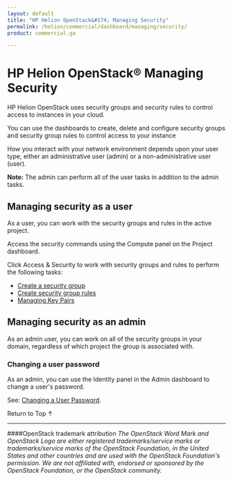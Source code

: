 ```yaml
---
layout: default
title: "HP Helion OpenStack&#174; Managing Security"
permalink: /helion/commercial/dashboard/managing/security/
product: commercial.ga

---
```

<!--UNDER REVISION-->

<script>

function PageRefresh {
onLoad="window.refresh"
}

PageRefresh();

</script>

<!--
<p style="font-size: small;"> <a href="/helion/commercial/ga1/install/">&#9664; PREV</a> | <a href="/helion/commercial/ga1/install-overview/">&#9650; UP</a> | <a href="/helion/commercial/ga1/">NEXT &#9654;</a> 
-->

# HP Helion OpenStack&#174; Managing Security

HP Helion OpenStack uses security groups and security rules to control access to instances in your cloud.

You can use the dashboards to create, delete and configure security groups and security group rules to control access to your instance

How you interact with your network environment depends upon your user type, either an administrative user (admin) or a non-administrative user (user). 

**Note:** The admin can perform all of the user tasks in addition to the admin tasks.

## Managing security as a user ##

As a user, you can work with the security groups and rules in the active project.

Access the security commands using the Compute panel on the Project dashboard. 

Click Access &amp; Security to work with security groups and rules to perform the following tasks:

* [Create a security group](/helion/commercial/dashboard/managing/security/groups/)
* [Create security group rules](/helion/commercial/dashboard/managing/security/groups/)
* [Managing Key Pairs](/helion/commercial/dashboard/managing/security/keypairs/)

## Managing security as an admin ##

As an admin user, you can work on all of the security groups in your domain, regardless of which project the group is associated with. 

<!-- Remove this? Covered under Manage Roles. Not yet in beta
### Managing Users in Domain ###

As an admin, you can use role assignments to control access to projects and domains.

Use the Identity panel in the Admin dashboard to [allow users to access groups](/helion/commercial/dashboard/managing/projects/users/). 

* Manage role assignment for Users to Domains
* Manage role assignment for Users to Projects
* Manage role assignment for Groups to Projects
* Manage role assignment for Groups to Domains
-->

### Changing a user password ###

As an admin, you can use the Identity panel in the Admin dashboard to change a user's password.

See: [Changing a User Password](/helion/commercial/dashboard/managing/users/password/change/).

<a href="#top" style="padding:14px 0px 14px 0px; text-decoration: none;"> Return to Top &#8593; </a>


----
####OpenStack trademark attribution
*The OpenStack Word Mark and OpenStack Logo are either registered trademarks/service marks or trademarks/service marks of the OpenStack Foundation, in the United States and other countries and are used with the OpenStack Foundation's permission. We are not affiliated with, endorsed or sponsored by the OpenStack Foundation, or the OpenStack community.*